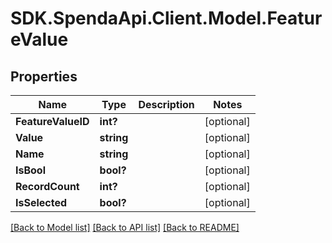 # SDK.SpendaApi.Client.Model.FeatureValue
## Properties

Name | Type | Description | Notes
------------ | ------------- | ------------- | -------------
**FeatureValueID** | **int?** |  | [optional] 
**Value** | **string** |  | [optional] 
**Name** | **string** |  | [optional] 
**IsBool** | **bool?** |  | [optional] 
**RecordCount** | **int?** |  | [optional] 
**IsSelected** | **bool?** |  | [optional] 

[[Back to Model list]](../Models) [[Back to API list]](../Api) [[Back to README]](../README.md)

